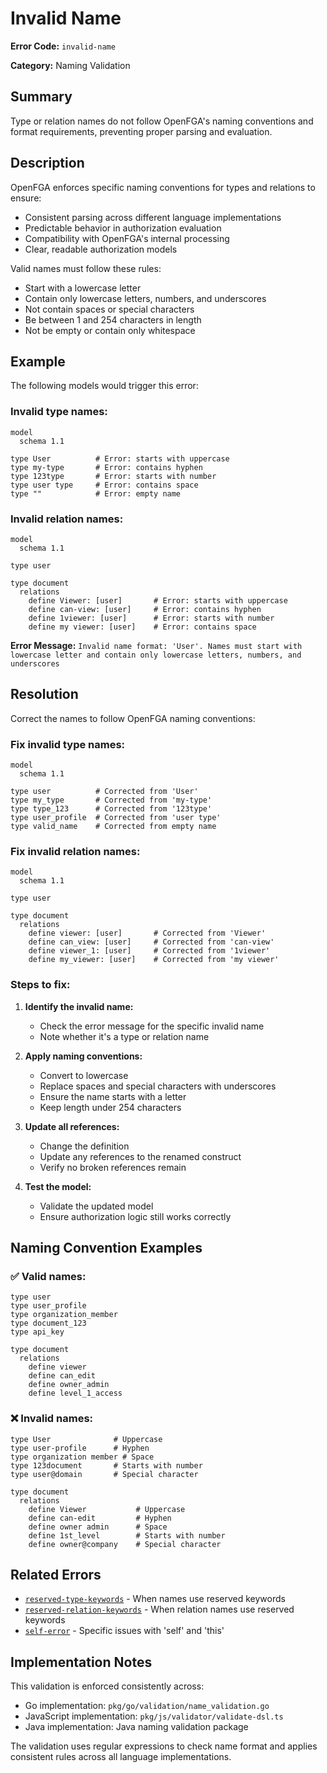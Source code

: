 # Invalid Name

**Error Code:** `invalid-name`

**Category:** Naming Validation

## Summary

Type or relation names do not follow OpenFGA's naming conventions and format requirements, preventing proper parsing and evaluation.

## Description

OpenFGA enforces specific naming conventions for types and relations to ensure:
- Consistent parsing across different language implementations
- Predictable behavior in authorization evaluation
- Compatibility with OpenFGA's internal processing
- Clear, readable authorization models

Valid names must follow these rules:
- Start with a lowercase letter
- Contain only lowercase letters, numbers, and underscores
- Not contain spaces or special characters
- Be between 1 and 254 characters in length
- Not be empty or contain only whitespace

## Example

The following models would trigger this error:

### Invalid type names:
```
model
  schema 1.1

type User          # Error: starts with uppercase
type my-type       # Error: contains hyphen
type 123type       # Error: starts with number
type user type     # Error: contains space
type ""            # Error: empty name
```

### Invalid relation names:
```
model
  schema 1.1

type user

type document
  relations
    define Viewer: [user]       # Error: starts with uppercase
    define can-view: [user]     # Error: contains hyphen
    define 1viewer: [user]      # Error: starts with number
    define my viewer: [user]    # Error: contains space
```

**Error Message:** `Invalid name format: 'User'. Names must start with lowercase letter and contain only lowercase letters, numbers, and underscores`

## Resolution

Correct the names to follow OpenFGA naming conventions:

### Fix invalid type names:
```
model
  schema 1.1

type user          # Corrected from 'User'
type my_type       # Corrected from 'my-type'
type type_123      # Corrected from '123type'
type user_profile  # Corrected from 'user type'
type valid_name    # Corrected from empty name
```

### Fix invalid relation names:
```
model
  schema 1.1

type user

type document
  relations
    define viewer: [user]       # Corrected from 'Viewer'
    define can_view: [user]     # Corrected from 'can-view'
    define viewer_1: [user]     # Corrected from '1viewer'
    define my_viewer: [user]    # Corrected from 'my viewer'
```

### Steps to fix:

1. **Identify the invalid name:**
   - Check the error message for the specific invalid name
   - Note whether it's a type or relation name

2. **Apply naming conventions:**
   - Convert to lowercase
   - Replace spaces and special characters with underscores
   - Ensure the name starts with a letter
   - Keep length under 254 characters

3. **Update all references:**
   - Change the definition
   - Update any references to the renamed construct
   - Verify no broken references remain

4. **Test the model:**
   - Validate the updated model
   - Ensure authorization logic still works correctly

## Naming Convention Examples

### ✅ Valid names:
```
type user
type user_profile
type organization_member
type document_123
type api_key

type document
  relations
    define viewer
    define can_edit
    define owner_admin
    define level_1_access
```

### ❌ Invalid names:
```
type User              # Uppercase
type user-profile      # Hyphen
type organization member # Space
type 123document       # Starts with number
type user@domain       # Special character

type document
  relations
    define Viewer           # Uppercase
    define can-edit         # Hyphen
    define owner admin      # Space
    define 1st_level        # Starts with number
    define owner@company    # Special character
```

## Related Errors

- [`reserved-type-keywords`](./reserved-type-keywords.md) - When names use reserved keywords
- [`reserved-relation-keywords`](./reserved-relation-keywords.md) - When relation names use reserved keywords
- [`self-error`](./self-error.md) - Specific issues with 'self' and 'this'

## Implementation Notes

This validation is enforced consistently across:
- Go implementation: `pkg/go/validation/name_validation.go`
- JavaScript implementation: `pkg/js/validator/validate-dsl.ts`
- Java implementation: Java naming validation package

The validation uses regular expressions to check name format and applies consistent rules across all language implementations.
